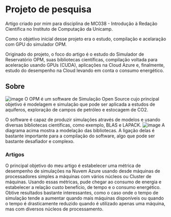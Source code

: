 # Projeto de pesquisa
Artigo criado por mim para disciplina de MC038 - Introdução à Redação Científica no Instituto de Computação da Unicamp. 

Como o objetivo inicial desse projeto era o estudo, compilação e acelaração com GPU do simulador OPM.

Originado do projeto, o foco do artigo é o estudo do Simulador de Reservatório OPM, suas bibliotecas científicas, compilação voltada para aceleração usando GPUs (CUDA), aplicações na Cloud Azure e, finalmente, estudo do desempenho na Cloud levando em conta o consumo energético.

## Sobre
![image](https://github.com/lima-agnaldo/OPM/blob/master/.files/Grid.jpg?raw=true)
O OPM é um software de Simulação Open Source cujo principal objetivo é modelagem e simulação que pode ser aplicada a estudos de aquíferos, exploração de campos de petróleo e estocagem de CO2.

O software é capaz de produzir simulações através de modelos e  usando diversas bibliotecas científicas, como exemplo, BLAS e LAPACK.
![image](https://github.com/lima-agnaldo/OPM/blob/master/.files/grafo_libs.jpg?raw=true)
A diagrama acima mostra a modelação das bibliotecas. A ligação delas é bastante importante para a compilação do software, algo que pode ser bastante desafiador e complexo.


### Artigos
O principal objetivo do meu artigo é estabelecer uma métrica de desempenho de simulações na Nuvem Azure usando desde máquinas de processadores simples a máquinas com vários núcleos ou Cluster de máquinas. Usando essas métricas, pude chegar ao consumo de energia e estabelecer a relação custo benefício, de tempo e o consumo energético. Obtive resultados bastante interessantes, como o caso onde o tempo de simulação tende a aumentar quando mais máquinas disponíveis ou quando o tempo é drasticamente reduzido quando é utilizado apenas uma máquina, mas com diversos núcleos de processamento. 